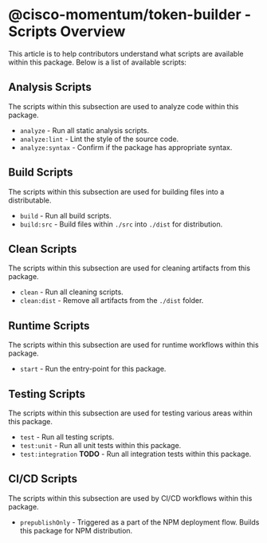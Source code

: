 # @cisco-momentum/token-builder - Scripts Overview

This article is to help contributors understand what scripts are available within this package. Below is a list of available scripts:

## Analysis Scripts

The scripts within this subsection are used to analyze code within this package.

* `analyze` - Run all static analysis scripts.
* `analyze:lint` - Lint the style of the source code.
* `analyze:syntax` - Confirm if the package has appropriate syntax.

## Build Scripts

The scripts within this subsection are used for building files into a distributable.

* `build` - Run all build scripts.
* `build:src` - Build files within `./src` into `./dist` for distribution.

## Clean Scripts

The scripts within this subsection are used for cleaning artifacts from this package.

* `clean` - Run all cleaning scripts.
* `clean:dist` - Remove all artifacts from the `./dist` folder.

## Runtime Scripts

The scripts within this subsection are used for runtime workflows within this package.

* `start` - Run the entry-point for this package.

## Testing Scripts

The scripts within this subsection are used for testing various areas within this package.

* `test` - Run all testing scripts.
* `test:unit` - Run all unit tests within this package.
* `test:integration` **TODO** - Run all integration tests within this package.

## CI/CD Scripts

The scripts within this subsection are used by CI/CD workflows within this package.

* `prepublishOnly` - Triggered as a part of the NPM deployment flow. Builds this package for NPM distribution.
